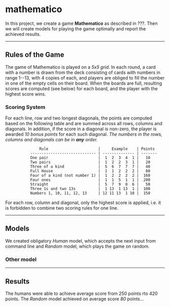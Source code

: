 # mathematico

In this project, we create a game **Mathematico** as described in ???. Then we will create models
for playing the game optimally and report the achieved results. 

***

## Rules of the Game

The game of Mathematico is played on a *5x5 grid*. In each round, a card with a number is drawn
from the deck consisting of cards with numbers in range 1--13, with 4 copies of each, and players
are obliged to fill the number in one of the empty cells on their board. When the boards are full,
resulting scores are computed (see below) for each board, and the player with the highest score wins.


### Scoring System

For each line, row and two longest diagonals, the points are computed based on the following table
and are summed across all rows, columns and diagonals. In addition, if the score in a diagonal 
is non-zero, the player is awarded *10 bonus points* for each such diagonal. 
*The numbers in the rows, columns and diagonals can be in __any__ order.*


                   Rule                      |     Example    | Points
               ----------------------------- | -------------- | -------
               One pair                      |  1  2  3  4  1 |   10
               Two pairs                     |  1  2  2  3  1 |   20
               Three of a kind               |  5  6  7  7  7 |   40
               Full House                    |  1  1  2  2  2 |   80
               Four of a kind (not number 1) |  1  2  2  2  2 |  160
               Four ones                     |  1  1  5  1  1 |  200
               Straight                      |  5  7  9  8  6 |   50
               Three 1s and two 13s          |  1 13  1 13  1 |  100
               Numbers 1, 10, 11, 12, 13     | 12 11 13  1 10 |  150
               

For each row, column and diagonal, only the highest score is applied, i.e. it is forbidden
to combine two scoring rules for one line.


***

## Models

We created obligatory *Human* model, which accepts the next input from command line and *Random*
model, which plays the game on random.

### Other model


***

## Results

The humans were able to achieve average score from 250 points rto 420 points. The *Random* model
achieved on average score *80* points...


               
               
